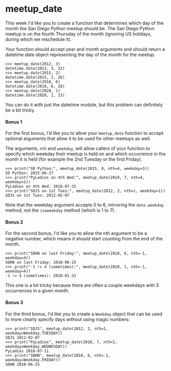 # meetup_date

This week I'd like you to create a function that determines which day of the month the San Diego Python meetup should be. The San Diego Python meetup is on the fourth Thursday of the month (ignoring US holidays, during which we reschedule it).

Your function should accept year and month arguments and should return a datetime.date object representing the day of the month for the meetup.

    >>> meetup_date(2012, 3)
    datetime.date(2012, 3, 22)
    >>> meetup_date(2015, 2)
    datetime.date(2015, 2, 26)
    >>> meetup_date(2018, 6)
    datetime.date(2018, 6, 28)
    >>> meetup_date(2020, 1)
    datetime.date(2020, 1, 23)

You can do it with just the datetime module, but this problem can definitely be a bit tricky.

#### Bonus 1

For the first bonus, I'd like you to allow your `meetup_date` function to accept optional arguments that allow it to be used for other meetups as well.

The arguments, `nth` and `weekday`, will allow callers of your function to specify which weekday their meetup is held on and which occurrence in the month it is held (for example the 2nd Tuesday or the first Friday).

    >>> print("SD Python:", meetup_date(2015, 8, nth=4, weekday=3))
    SD Python: 2015-08-27
    >>> print("PyLadies on 4th Wed:", meetup_date(2018, 7, nth=4, weekday=2))
    PyLadies on 4th Wed: 2018-07-25
    >>> print("SDJS on 1st Tues:", meetup_date(2012, 2, nth=1, weekday=1))
    SDJS on 1st Tues: 2012-02-07

Note that the weekday argument accepts 0 to 6, mirroring the `date.weekday` method, not the `isoweekday` method (which is 1 to 7).

#### Bonus 2

For the second bonus, I'd like you to allow the nth argument to be a negative number, which means it should start counting from the end of the month.

    >>> print("SDHN on last Friday:", meetup_date(2010, 6, nth=-1, weekday=4))
    SDHN on last Friday: 2010-06-25
    >>> print("-1 != 4 (sometimes):", meetup_date(2020, 1, nth=-1, weekday=4))
    -1 != 4 (sometimes): 2020-01-31

This one is a bit tricky because there are often a couple weekdays with 5 occurrences in a given month.

#### Bonus 3

For the third bonus, I'd like you to create a `Weekday` object that can be used to more clearly specify days without using magic numbers:

    >>> print("SDJS", meetup_date(2012, 2, nth=1, weekday=Weekday.TUESDAY))
    SDJS 2012-02-07
    >>> print("PyLadies", meetup_date(2018, 7, nth=2, weekday=Weekday.WEDNESDAY))
    PyLadies 2018-07-11
    >>> print("SDHN", meetup_date(2010, 6, nth=-1, weekday=Weekday.FRIDAY))
    SDHN 2010-06-25
